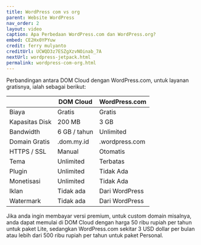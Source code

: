 ```yaml
---
title: WordPress com vs org
parent: Website WordPress
nav_order: 2
layout: video
caption: Apa Perbedaan WordPress.com dan WordPress.org?
embed: CE2Hx0YPYuw
credit: ferry mulyanto
creditUrl: UCWQD3z7ESZgXzvNOinab_7A
nextUrl: wordpress-jetpack.html
permalink: wordpress-com-org.html
---
```



Perbandingan antara DOM Cloud dengan WordPress.com, untuk layanan gratisnya, ialah sebagai berikut:

|                | DOM Cloud    | WordPress.com  |
|----------------|--------------|----------------|
| Biaya          | Gratis       | Gratis         |
| Kapasitas Disk | 200 MB       | 3 GB           |
| Bandwidth      | 6 GB / tahun | Unlimited      |
| Domain Gratis  | .dom.my.id   | .wordpress.com |
| HTTPS / SSL    | Manual       | Otomatis       |
| Tema           | Unlimited    | Terbatas       |
| Plugin         | Unlimited    | Tidak Ada      |
| Monetisasi     | Unlimited    | Tidak Ada      |
| Iklan          | Tidak ada    | Dari WordPress |
| Watermark      | Tidak ada    | Dari WordPress |

Jika anda ingin membayar versi premium, untuk custom domain misalnya, anda dapat memulai di DOM Cloud dengan harga 50 ribu rupiah per tahun untuk paket Lite, sedangkan WordPress.com sekitar 3 USD dollar per bulan atau lebih dari 500 ribu rupiah per tahun untuk paket Personal.

